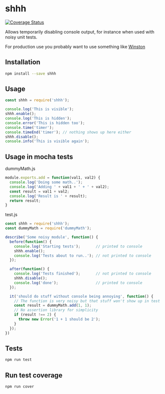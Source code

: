 # shhh

[![Coverage Status](https://coveralls.io/repos/github/akupila/shhh/badge.svg?branch=master)](https://coveralls.io/github/akupila/shhh?branch=master)

Allows temporarily disabling console output, for instance when used with noisy unit tests.

For production use you probably want to use something like [Winston](https://github.com/winstonjs/winston)

## Installation

```bash
npm install --save shhh
```

## Usage

```javascript
const shhh = require('shhh');

console.log('This is visible');
shhh.enable();
console.log('This is hidden');
console.error('This is hidden too');
console.time('timer');
console.timeEnd('timer'); // nothing shows up here either
shhh.disable();
console.info('This is visible again');
```

## Usage in mocha tests

dummyMath.js

```javascript
module.exports.add = function(val1, val2) {
  console.log('Doing some math..');
  console.log('Adding ' + val1 + ' + ' + val2);
  const result = val1 + val2;
  console.log('Result is ' + result);
  return result;
}
```

test.js

```javascript
const shhh = require('shhh');
const dummyMath = require('dummyMath');

describe('Some noisy module', function() {
  before(function() {
    console.log('Starting tests');       // printed to console
    shhh.enable();
    console.log('Tests about to run..'); // not printed to console
  });

  after(function() {
    console.log('Tests finished');       // not printed to console
    shhh.disable();
    console.log('done');                 // printed to console
  });

  it('should do stuff without console being annoying', function() {
    // The function is very noisy but that stuff won't show up in test output
    const result = dummyMath.add(1, 1);
    // No assertion library for simplicity
    if (result !== 2) {
      throw new Error('1 + 1 should be 2');
    }
  });
})
```

## Tests

```bash
npm run test
```

## Run test coverage

```bash
npm run cover
```
